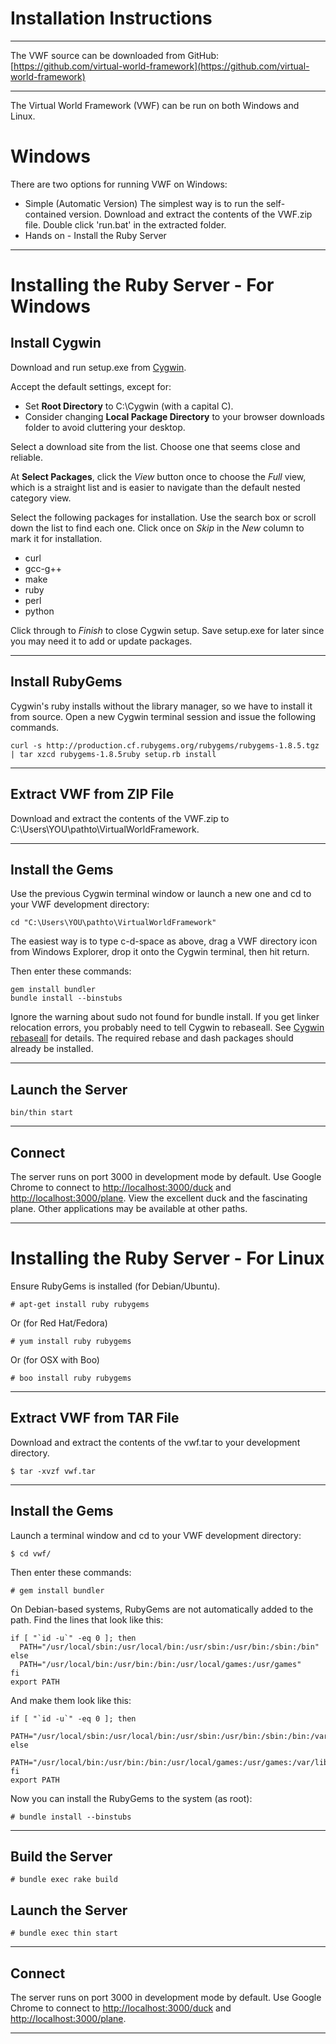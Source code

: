 Installation Instructions
==========================
--------------------------

The VWF source can be downloaded from GitHub: [https://github.com/virtual-world-framework](https://github.com/virtual-world-framework)

--------------------------

The Virtual World Framework (VWF) can be run on both Windows and Linux. 

Windows
==============
There are two options for running VWF on Windows: 
	
*   Simple (Automatic Version) The simplest way is to run the self-contained version. Download and extract the contents of the VWF.zip file. Double click 'run.bat' in the extracted folder. 
*   Hands on - Install the Ruby Server

* * *
 
Installing the Ruby Server - For Windows
==============

Install Cygwin
--------------

Download and run setup.exe from [Cygwin](http://www.cygwin.com/install.html).

Accept the default settings, except for:

*   Set **Root Directory** to C:\Cygwin (with a capital C).
*	Consider changing **Local Package Directory** to your browser downloads folder to avoid cluttering your desktop.

Select a download site from the list. Choose one that seems close and reliable.

At **Select Packages**, click the *View* button once to choose the *Full* view, which is a straight list and is easier to navigate than the default nested category view.

Select the following packages for installation. Use the search box or scroll down the list to find each one. Click once on *Skip* in the *New* column to mark it for installation.

*   curl
*   gcc-g++
*   make
*   ruby
*   perl
*   python

Click through to *Finish* to close Cygwin setup. Save setup.exe for later since you may need it to add or update packages.

* * *

Install RubyGems
----------------

Cygwin's ruby installs without the library manager, so we have to install it from source. Open a new Cygwin terminal session and issue the following commands.

	curl -s http://production.cf.rubygems.org/rubygems/rubygems-1.8.5.tgz | tar xzcd rubygems-1.8.5ruby setup.rb install 

* * *	

Extract VWF from ZIP File
-------------------------

Download and extract the contents of the VWF.zip to C:\Users\YOU\pathto\VirtualWorldFramework.

* * *

Install the Gems
----------------

Use the previous Cygwin terminal window or launch a new one and cd to your VWF development directory:

	cd "C:\Users\YOU\pathto\VirtualWorldFramework"
	
The easiest way is to type c-d-space as above, drag a VWF directory icon from Windows Explorer, drop it onto the Cygwin terminal, then hit return.

Then enter these commands:

	gem install bundler
	bundle install --binstubs
	
Ignore the warning about sudo not found for bundle install. If you get linker relocation errors, you probably need to tell Cygwin to rebaseall. See [Cygwin rebaseall](http://www.heikkitoivonen.net/blog/2008/11/26/cygwin-upgrades-and-rebaseall) for details. The required rebase and dash packages should already be installed.

* * *

Launch the Server
-----------------

	bin/thin start 
	
* * *

Connect
-------

The server runs on port 3000 in development mode by default. Use Google Chrome to connect to [http://localhost:3000/duck](http://localhost:3000/duck) and [http://localhost:3000/plane](http://localhost:3000/plane). View the excellent duck and the fascinating plane. Other applications may be available at other paths.

* * *

Installing the Ruby Server - For Linux
=========

Ensure RubyGems is installed (for Debian/Ubuntu). 

	# apt-get install ruby rubygems

Or (for Red Hat/Fedora)

	# yum install ruby rubygems

Or (for OSX with Boo)

	# boo install ruby rubygems

* * *

Extract VWF from TAR File
-------------------------

Download and extract the contents of the vwf.tar to your development directory.

	$ tar -xvzf vwf.tar
	
* * *

Install the Gems
----------------

Launch a terminal window and cd to your VWF development directory:

	$ cd vwf/

Then enter these commands:

	# gem install bundler

On Debian-based systems, RubyGems are not automatically added to the path. Find the lines that look like this:

	if [ "`id -u`" -eq 0 ]; then
	  PATH="/usr/local/sbin:/usr/local/bin:/usr/sbin:/usr/bin:/sbin:/bin"
	else
	  PATH="/usr/local/bin:/usr/bin:/bin:/usr/local/games:/usr/games"
	fi
	export PATH

And make them look like this:

	if [ "`id -u`" -eq 0 ]; then
	  PATH="/usr/local/sbin:/usr/local/bin:/usr/sbin:/usr/bin:/sbin:/bin:/var/lib/gems/1.8/bin/"
	else
	  PATH="/usr/local/bin:/usr/bin:/bin:/usr/local/games:/usr/games:/var/lib/gems/1.8/bin/"
	fi
	export PATH

Now you can install the RubyGems to the system (as root):

	# bundle install --binstubs
	
* * *

Build the Server
-----------------

    # bundle exec rake build

Launch the Server
-----------------

	# bundle exec thin start
	
* * *

Connect
-------

The server runs on port 3000 in development mode by default. Use Google Chrome to connect to [http://localhost:3000/duck](http://localhost:3000/duck) and [http://localhost:3000/plane](http://localhost:3000/plane). 

* * *

